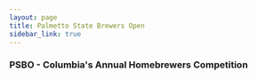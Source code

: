 ```yaml
---
layout: page
title: Palmetto State Brewers Open
sidebar_link: true
---
```


### PSBO - Columbia's Annual Homebrewers Competition

